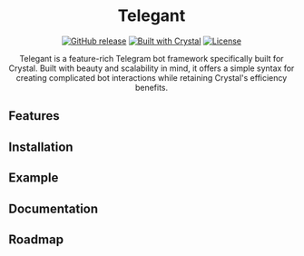 <h1 align="center">Telegant</h1>

<p align="center">
  <a href="https://github.com/telegant/telegant/releases"><img src="https://img.shields.io/github/v/release/telegant/telegant?include_prereleases" alt="GitHub release"></a>
  <a href="https://crystal-lang.org/"><img src="https://img.shields.io/badge/built%20with-Crystal-black" alt="Built with Crystal"></a>
  <a href="https://github.com/yourusername/telegant/blob/main/LICENSE"><img src="https://img.shields.io/github/license/telegant/telegant" alt="License"></a>
</p>

<p align="center">Telegant is a feature-rich Telegram bot framework specifically built for Crystal. Built with beauty and scalability in mind, it offers a simple syntax for creating complicated bot interactions while retaining Crystal's efficiency benefits.</p>

## Features

## Installation

## Example

## Documentation

## Roadmap
